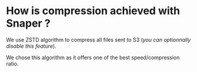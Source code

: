 # How is compression achieved with Snaper ?

We use ZSTD algorithm to compress all files sent to S3 (*you can optionnally disable this feature*).

We chose this algorithm as it offers one of the best speed/compression ratio.